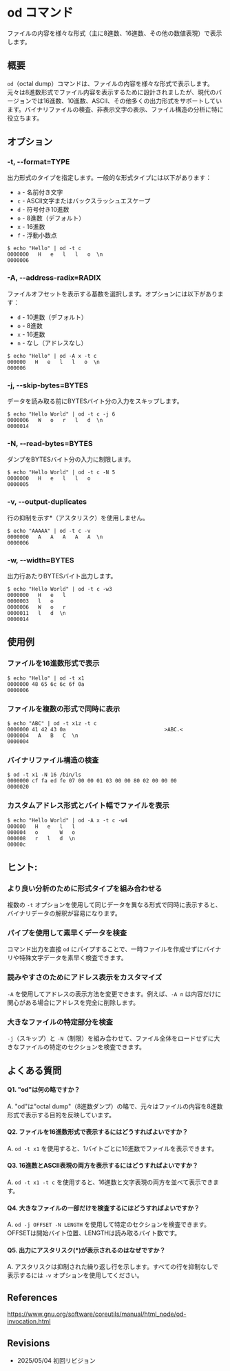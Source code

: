# od コマンド

ファイルの内容を様々な形式（主に8進数、16進数、その他の数値表現）で表示します。

## 概要

`od`（octal dump）コマンドは、ファイルの内容を様々な形式で表示します。元々は8進数形式でファイル内容を表示するために設計されましたが、現代のバージョンでは16進数、10進数、ASCII、その他多くの出力形式をサポートしています。バイナリファイルの検査、非表示文字の表示、ファイル構造の分析に特に役立ちます。

## オプション

### **-t, --format=TYPE**

出力形式のタイプを指定します。一般的な形式タイプには以下があります：
- `a` - 名前付き文字
- `c` - ASCII文字またはバックスラッシュエスケープ
- `d` - 符号付き10進数
- `o` - 8進数（デフォルト）
- `x` - 16進数
- `f` - 浮動小数点

```console
$ echo "Hello" | od -t c
0000000   H   e   l   l   o  \n
0000006
```

### **-A, --address-radix=RADIX**

ファイルオフセットを表示する基数を選択します。オプションには以下があります：
- `d` - 10進数（デフォルト）
- `o` - 8進数
- `x` - 16進数
- `n` - なし（アドレスなし）

```console
$ echo "Hello" | od -A x -t c
000000   H   e   l   l   o  \n
000006
```

### **-j, --skip-bytes=BYTES**

データを読み取る前にBYTESバイト分の入力をスキップします。

```console
$ echo "Hello World" | od -t c -j 6
0000006   W   o   r   l   d  \n
0000014
```

### **-N, --read-bytes=BYTES**

ダンプをBYTESバイト分の入力に制限します。

```console
$ echo "Hello World" | od -t c -N 5
0000000   H   e   l   l   o
0000005
```

### **-v, --output-duplicates**

行の抑制を示す*（アスタリスク）を使用しません。

```console
$ echo "AAAAA" | od -t c -v
0000000   A   A   A   A   A  \n
0000006
```

### **-w, --width=BYTES**

出力行あたりBYTESバイト出力します。

```console
$ echo "Hello World" | od -t c -w3
0000000   H   e   l
0000003   l   o      
0000006   W   o   r
0000011   l   d  \n
0000014
```

## 使用例

### ファイルを16進数形式で表示

```console
$ echo "Hello" | od -t x1
0000000 48 65 6c 6c 6f 0a
0000006
```

### ファイルを複数の形式で同時に表示

```console
$ echo "ABC" | od -t x1z -t c
0000000 41 42 43 0a                                >ABC.<
0000004   A   B   C  \n
0000004
```

### バイナリファイル構造の検査

```console
$ od -t x1 -N 16 /bin/ls
0000000 cf fa ed fe 07 00 00 01 03 00 00 80 02 00 00 00
0000020
```

### カスタムアドレス形式とバイト幅でファイルを表示

```console
$ echo "Hello World" | od -A x -t c -w4
000000   H   e   l   l
000004   o       W   o
000008   r   l   d  \n
00000c
```

## ヒント:

### より良い分析のために形式タイプを組み合わせる

複数の `-t` オプションを使用して同じデータを異なる形式で同時に表示すると、バイナリデータの解釈が容易になります。

### パイプを使用して素早くデータを検査

コマンド出力を直接 `od` にパイプすることで、一時ファイルを作成せずにバイナリや特殊文字データを素早く検査できます。

### 読みやすさのためにアドレス表示をカスタマイズ

`-A` を使用してアドレスの表示方法を変更できます。例えば、`-A n` は内容だけに関心がある場合にアドレスを完全に削除します。

### 大きなファイルの特定部分を検査

`-j`（スキップ）と `-N`（制限）を組み合わせて、ファイル全体をロードせずに大きなファイルの特定のセクションを検査できます。

## よくある質問

#### Q1. "od"は何の略ですか？
A. "od"は"octal dump"（8進数ダンプ）の略で、元々はファイルの内容を8進数形式で表示する目的を反映しています。

#### Q2. ファイルを16進数形式で表示するにはどうすればよいですか？
A. `od -t x1` を使用すると、1バイトごとに16進数でファイルを表示できます。

#### Q3. 16進数とASCII表現の両方を表示するにはどうすればよいですか？
A. `od -t x1 -t c` を使用すると、16進数と文字表現の両方を並べて表示できます。

#### Q4. 大きなファイルの一部だけを検査するにはどうすればよいですか？
A. `od -j OFFSET -N LENGTH` を使用して特定のセクションを検査できます。OFFSETは開始バイト位置、LENGTHは読み取るバイト数です。

#### Q5. 出力にアスタリスク(*)が表示されるのはなぜですか？
A. アスタリスクは抑制された繰り返し行を示します。すべての行を抑制なしで表示するには `-v` オプションを使用してください。

## References

https://www.gnu.org/software/coreutils/manual/html_node/od-invocation.html

## Revisions

- 2025/05/04 初回リビジョン